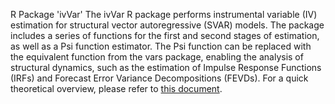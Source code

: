 R Package 'ivVar'
The ivVar R package performs instrumental variable (IV) estimation for structural vector autoregressive (SVAR) models. The package includes a series of functions for the first and second stages of estimation, as well as a Psi function estimator. The Psi function can be replaced with the equivalent function from the vars package, enabling the analysis of structural dynamics, such as the estimation of Impulse Response Functions (IRFs) and Forecast Error Variance Decompositions (FEVDs). For a quick theoretical overview, please refer to [this document](https://drive.google.com/file/d/14LA-q41ns364CtlkJYxF1h-JgCWM-HCy/view).
